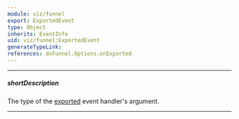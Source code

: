 ```yaml
---
module: viz/funnel
export: ExportedEvent
type: Object
inherits: EventInfo
uid: viz/funnel:ExportedEvent
generateTypeLink: 
references: dxFunnel.Options.onExported
---
```

---
##### shortDescription
The type of the [exported]({basewidgetpath}/Events/#exported) event handler's argument.

---
<!-- Description goes here -->